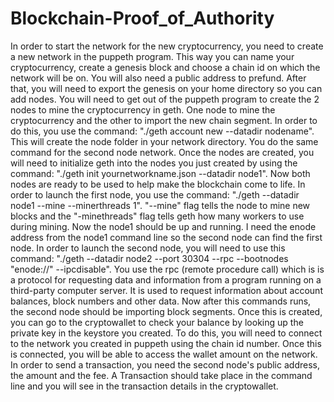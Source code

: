 # Blockchain-Proof_of_Authority


In order to start the network for the new cryptocurrency, you need to create a new network in the puppeth program. This way you can name your cryptocurrency, create a genesis block and choose a chain id on which the network will be on. You will also need a public address to prefund. After that, you will need to export the genesis on your home directory so you can add nodes. You will need to get out of the puppeth program to create the 2 nodes to mine the cryptocurrency in geth. One node to mine the cryptocurrency and the other to import the new chain segment. In order to do this, you use the command: "./geth account new --datadir nodename". This will create the node folder in your network directory. You do the same command for the second node network. Once the nodes are created, you will need to initialize geth into the nodes you just created by using the command: "./geth init yournetworkname.json --datadir node1". Now both nodes are ready to be used to help make the blockchain come to life. In order to launch the first node, you use the command: "./geth --datadir node1 --mine --minerthreads 1". "--mine" flag tells the node to mine new blocks and the "-minethreads" flag tells geth how many workers to use during mining. Now the node1 should be up and running. I need the enode address from the node1 command line so the second node can find the first node. In order to launch the second node, you will need to use this command: "./geth --datadir node2 --port 30304 --rpc --bootnodes "enode://<replace with node1 enode address>" --ipcdisable". You use the rpc (remote procedure call) which is is a protocol for requesting data and information from a program running on a third-party computer server. It is used to request information about account balances, block numbers and other data. Now after this commands runs, the second node should be importing block segments. Once this is created, you can go to the cryptowallet to check your balance by looking up the private key in the keystore you created. To do this, you will need to connect to the network you created in puppeth using the chain id number. Once this is connected, you will be able to access the wallet amount on the network. In order to send a transaction, you need the second node's public address, the amount and the fee. A Transaction should take place in the command line and you will see in the transaction details in the cryptowallet. 
